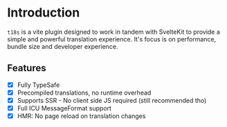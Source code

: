 # Introduction

`t18s` is a vite plugin designed to work in tandem with SvelteKit to provide a simple and powerful translation experience. It's focus is on performance, bundle size and developer experience.

## Features

- [x] Fully TypeSafe
- [x] Precompiled translations, no runtime overhead
- [x] Supports SSR - No client side JS required (still recommended tho)
- [x] Full ICU MessageFormat support
- [x] HMR: No page reload on translation changes
